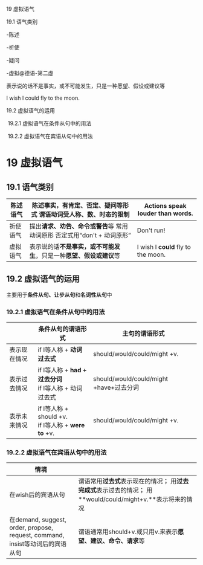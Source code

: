 19 虚拟语气

  19.1 语气类别

-陈述

-祈使

-疑问

-虚拟@德语-第二虚

表示说的话不是事实，或不可能发生，只是一种愿望、假设或建议等

I wish I could fly to the moon.

  19.2 虚拟语气的运用

​    19.2.1 虚拟语气在条件从句中的用法

​    19.2.2 虚拟语气在宾语从句中的用法

 

# 19 虚拟语气

## 19.1 语气类别

| 陈述语气 | 陈述**事实**，有肯定、否定、疑问等形式  谓语动词受人称、数、时态的限制 | Actions  speak louder than words.   |
| -------- | ------------------------------------------------------------ | ----------------------------------- |
| 祈使语气 | 提出**请求、劝告、命令或警告**等  常用动词原形  否定式用“don't  + 动词原形” | Don't run!                          |
| 虚拟语气 | 表示说的话**不是事实，或不可能发生**，只是一种**愿望、假设或建议**等 | I wish I **could** fly to the moon. |



## 19.2 虚拟语气的运用

主要用于**条件从句、让步从句**和**名词性从句**中

### 19.2.1 虚拟语气在条件从句中的用法

|              | 条件从句的谓语形式                                           | 主句的谓语形式                           |
| ------------ | ------------------------------------------------------------ | ---------------------------------------- |
| 表示现在情况 | if I等人称 + **动词过去式**                                  | should/would/could/might  +v.            |
| 表示过去情况 | if I等人称 + **had  + 过去分词**  <br/>if I等人称 +  动词过去式 | should/would/could/might  +have+过去分词 |
| 表示未来情况 | if I等人称 + should +v.<br>if I等人称 + **were  to** +v.     | should/would/could/might  +v.            |

### 19.2.2 虚拟语气在宾语从句中的用法

| 情境                                                         |                                                              |
| ------------------------------------------------------------ | ------------------------------------------------------------ |
| 在wish后的宾语从句                                           | 谓语常用**过去式**表示现在的情况；  用**过去完成式**表示过去的情况；  用**would/could/might+v.**表示将来的情况 |
| 在demand,  suggest, order, propose, request, command, insist等动词后的宾语从句 | 谓语通常用should+v.或只用v.来表示**愿望、建议、命令、请求**等 |

